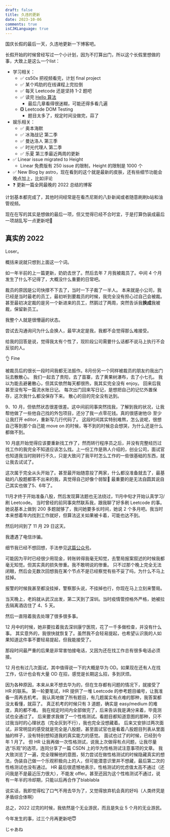 ```yaml
---
draft: false
title: 久违的更新
date: 2023-10-06
comments: true
isCJKLanguage: true
---
```


国庆长假的最后一天，久违地更新一下博客吧。

长假开始的时候曾经写过一个小计划，因为不打算出门，所以这个长假里想做的事，大致上是这么一个list：
- 学习相关：
  - ✅ cs50x 把视频看完，计划 final project
  - ✅ 某个鸡肋的在线课程上完拉倒
  - ✅ 每天 Leetcode 还是坚持 1-2 题吧
  - ✅ 读完 [Hello 算法](https://www.hello-algo.com/)
    - 最后几章看得很迷糊，可能还得多看几遍
  - ❎ Leetcode DOM Testing
    - 题目太多了，规定时间没做完，蒜了
- 娱乐相关：
  - ✅ 奥本海默
  - ✅ 冰海战记 第二季
  - ✅ 曼达洛人 第三季
  - ✅ 时光代理人 第二季
  - ✅ 乐夏 第三季最近两周的更新
- ✅ Linear issue migrated to Height
  - Linear 免费版有 250 issue 的限制，Height 的限制是 1000 个
- ✅ New Blog by astro，现在看到的这个就是最新的皮肤，还有些细节功能会晚点加上，比如评论
- ❓ 更新一篇全网最晚的 2022 总结的博客


计划基本都完成了，其他时间经常是在看杰尼斯的八卦新闻或者随意刷刷b站和油管视频。

现在在写的其实是想做的最后一项，但又觉得已经不合时宜，于是打算伪装成最后一项胡乱写一点更新吧🥸


## 真实的 2022

Loser。

概括来说就只想到上面这一个词。

如一年半前的上一篇更新，奶奶去世了。然后去年 7 月我被裁员了。中间 4 个月发生了什么不记得了，大概没什么重要的日常吧。

裁员的原因是公司快撑不下去了，当时一下子裁了一半人。
本来就是小公司，我已经是当时最老的员工，最初听到要裁员的时候，我完全没有担心过自己会被裁。
甚至最初决定裁的是另一个新进来的员工，然鹅过了两周，突然告诉我**换成**我被裁，保留新员工。

我整个人就是很懵逼的状态。

尝试去沟通询问为什么会换人，最早决定是我，我都不会觉得那么难接受。

给我的回答是说，觉得我太有个性了，现阶段公司需要什么话都不说马上执行不会反驳的人。

👌 Fine

被裁员后的很长一段时间我都无法振作。8月份另一个同样被裁员的朋友约我出门玩去散散心。
我们一起去了贵阳，去了苗寨，去了黄果树瀑布，去了小七孔。
我以为能去避暑散心，但其实依然每天都很热，我其实完全没有 enjoy。
回来后我甚至没有写一篇流水账日记。
每次出门回来写日记，是想把自己的记忆外置保存，这次我什么都没保存下来。
散心的目的完全没有达到。

9、10 月，但依然状态很差很差。这中间前同事突然找我，了解到我的状况，让我帮他做了一些他自己找的外包项目，还分了我一点零花钱。真的很感谢他😢 至少让我打开 editor，重新写几行代码了。
这段时间其实特别难熬，怎么说呢，很想自己等到那个自己能 move on 的时候，等不到的时候总会想哭，为什么还是什么都做不到。

10 月底开始觉得应该要重新找工作了，然而转行程序员之后，并没有完整经历过找工作的我完全不知道应该怎么找。上一份工作是熟人介绍的，创业公司，面试官也知道我当时刚转行不久，只是大致问了我平时怎么工作的一些很基础的东西，就让我去试试了。

这次属于完全从头开始了。甚至最开始随意投了两家，什么都没准备就去了，最基础的八股题都答不出来的我，真觉得自己好像个弱智🥲 最重要的是无法自圆其说自己其实也做了5、6年了。

11月才终于开始准备八股，然后发现算法题也无法绕过，11月中旬才开始认真学习/刷 Leetcode。
当时曾经的前同事突然联系我，跟我聊了好多刷 Leetcode 的事。她说基本上做到 200 多题就够了，我问她要多长时间，她说 2 个多月吧。我当时本来想着年内找到工作就好，但算法这关如果被卡着，可能也达不到。

然后时间到了 11 月 29 日这天。

我遭遇了电信诈骗。

细节我已经不想回想，手法参见[这篇公众号](https://mp.weixin.qq.com/s/Vw8Zrkc2yOn5jRdQKlj9NQ)。

可能因为平时已经很少用现金，转账转得我毫无知觉，去警局报案叙述的时候我都毫无知觉。但其实真的损失惨重。我不敢明说的惨重。
只不过那个晚上完全无法闭眼，然后会无数次回想我在某个节点不是已经察觉有些不妥了吗，为什么不马上挂掉。

报警的时候我甚至都没挂掉，警察那头说，不挂掉也行，你现在马上立刻来警局。

当天晚上，老妈就从武汉出发，第二天到了深圳。当时疫情管控格外严格，她被拉去隔离酒店住了 4、5 天。

然后一直陪着我去处理了很多很多事。

12 月中的时候，她非要拉着我去深圳康宁医院，花了一千多做检查，并没有什么事。
其实意外的，我很快就恢复了。虽然我不会轻易提起，也希望认识我的人如果知道这件事不要轻易提起，但我能接受了。

那段时间最严重的后果是非常害怕接电话，又因为还在找工作总有很多电话必须接。


12 月也有过几次面试，其中值得说一下的大概是华为 OD。如果现在还有人在找工作，估计也会有大量 OD 在招，感觉是长期这么招，多到厌烦。

因为各种原因，本来从来不想去华为的，但在生存都有问题的情况下，就接受了 HR 的联系。
第一轮要笔试，HR 提供了一堆 Leetcode 的参考题目编号，让我准备一周再去机考。
我认真地做了所有题目，有几题属实有点难的那种，我答案都没太看懂，就蒜了。
真正机考的时候只有 3 道题，确实是 easy/medium 的难度，真的都不难。
我在规定时间内全部做完了，后来告诉我是满分来着，毕竟测试也全通过了。
后来要求我做了一个性格测试。看题目都知道意图的那种，只不过我当时的心理状态（完全灰到不行），我也完全没想藏着。
后来又安排过两次面试，非常明显的感受就是完全是八股题，甚至面试官也是看着八股题目列表从里面抽的样子，没有特别想知道我的真实能力的感觉。
面试也过了的时候，已经到今年 1 月了。
但 HR 让我再做一次性格测试，说我上次做得有点问题，让我尽量选“乐观”的选项，连同分享了一篇 CSDN 上的华为性格测试注意事项的文章。
我大致浏览了一遍，完全理解他的意图，努力尝试在做性格测试的时候隐藏真实的想法，伪装自己做一个乐观积极向上的人，但可能潜意识里并不想藏，最后第二次的性格测试也没有通过。
HR 最后很遗憾地表示，性格测试的忧虑值太高不通过（还问我是不是最近压力很大），不能发 offer。甚至还因为这个性格测试不通过，说有一年半的冷却期，只能以后再合作了blablabla

说实话，我即觉得松了口气不用去华为了，又觉得放弃机会真的好吗（人类终究是矛盾综合体啊）


总之，2022 过完的时候，我依然是个无业游民，而且是失业 5 个月的无业游民。

今年发生的事，过三个月再更新吧😇

じゃあね
